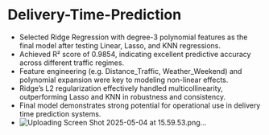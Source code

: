 # Delivery-Time-Prediction

- Selected Ridge Regression with degree-3 polynomial features as the final model after testing Linear, Lasso, and KNN regressions.
- Achieved R² score of 0.9854, indicating excellent predictive accuracy across different traffic regimes.
- Feature engineering (e.g. Distance_Traffic, Weather_Weekend) and polynomial expansion were key to modeling non-linear effects.
- Ridge’s L2 regularization effectively handled multicollinearity, outperforming Lasso and KNN in robustness and consistency.
- Final model demonstrates strong potential for operational use in delivery time prediction systems.
- ![Uploading Screen Shot 2025-05-04 at 15.59.53.png…]()


